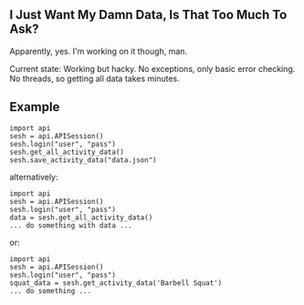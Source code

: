## I Just Want My Damn Data, Is That Too Much To Ask?

Apparently, yes. I'm working on it though, man. 

Current state: Working but hacky. No exceptions, only basic error checking. No threads, so getting all data takes minutes. 

## Example

	import api
	sesh = api.APISession()
	sesh.login("user", "pass")
	sesh.get_all_activity_data()
	sesh.save_activity_data("data.json")

alternatively:

	import api
	sesh = api.APISession()
	sesh.login("user", "pass")
	data = sesh.get_all_activity_data()
	... do something with data ...

or:

	import api
	sesh = api.APISession()
	sesh.login("user", "pass")
	squat_data = sesh.get_activity_data('Barbell Squat')
	... do something ...
